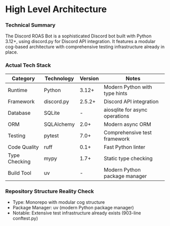 # High Level Architecture

### Technical Summary

The Discord ROAS Bot is a sophisticated Discord bot built with Python 3.12+, using discord.py for Discord API integration. It features a modular cog-based architecture with comprehensive testing infrastructure already in place.

### Actual Tech Stack

| Category  | Technology | Version | Notes                      |
| --------- | ---------- | ------- | -------------------------- |
| Runtime   | Python     | 3.12+   | Modern Python with type hints |
| Framework | discord.py | 2.5.2+  | Discord API integration    |
| Database  | SQLite     | -       | aiosqlite for async operations |
| ORM       | SQLAlchemy | 2.0+    | Modern async ORM           |
| Testing   | pytest     | 7.0+    | Comprehensive test framework |
| Code Quality | ruff     | 0.1+    | Fast Python linter        |
| Type Checking | mypy    | 1.7+    | Static type checking      |
| Build Tool | uv        | -       | Modern Python package manager |

### Repository Structure Reality Check

- Type: Monorepo with modular cog structure
- Package Manager: uv (modern Python package manager)
- Notable: Extensive test infrastructure already exists (903-line conftest.py)
